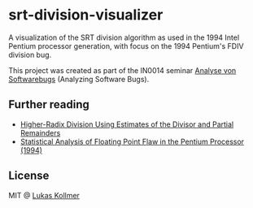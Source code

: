 # srt-division-visualizer

A visualization of the SRT division algorithm as used in the 1994 Intel Pentium processor generation, with focus on the 1994 Pentium's FDIV division bug.

This project was created as part of the IN0014 seminar [Analyse von Softwarebugs](https://campus.tum.de/tumonline/wbLv.wbShowLVDetail?pStpSpNr=950402141) (Analyzing Software Bugs).

## Further reading
- [Higher-Radix Division Using Estimates of the Divisor and Partial Remainders](https://files.lukaskollmer.me/925-934.pdf)
- [Statistical Analysis of Floating Point Flaw in the Pentium Processor (1994)](https://files.lukaskollmer.me/intel_whitepaper.pdf)

## License
MIT @ [Lukas Kollmer](https://lukaskollmer.me)
